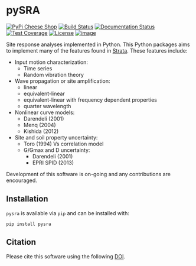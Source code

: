 # pySRA


[![PyPi Cheese Shop](https://img.shields.io/pypi/v/pysra.svg)](https://pypi.python.org/pypi/pysra)
[![Build Status](https://img.shields.io/travis/arkottke/pysra.svg)](https://travis-ci.org/arkottke/pysra)
[![Documentation Status](https://readthedocs.org/projects/pysra/badge/?version=latest&style=flat)](https://pysra.readthedocs.org)
[![Test Coverage](https://coveralls.io/repos/github/arkottke/pysra/badge.svg?branch=master)](https://coveralls.io/github/arkottke/pysra?branch=master)
[![License](https://img.shields.io/badge/license-MIT-blue.svg)](https://github.com/arkottke/pysra/blob/master/LICENSE)
[![image](https://zenodo.org/badge/8959678.svg)](https://zenodo.org/badge/latestdoi/8959678)

Site response analyses implemented in Python. This Python packages aims to 
implement many of the features found in 
[Strata](https://github.com/arkottke/strata). These features include:
- Input motion characterization:
    - Time series
    - Random vibration theory
- Wave propagation or site amplification:
    - linear
    - equivalent-linear
    - equivalent-linear with frequency dependent properties
    - quarter wavelength
- Nonlinear curve models:
    - Darendeli (2001)
    - Menq (2004)
    - Kishida (2012)
- Site and soil property uncertainty:
    - Toro (1994) Vs correlation model
    - G/Gmax and D uncertainty:
        - Darendeli (2001)
        - EPRI SPID (2013)

Development of this software is on-going and any contributions are encouraged.

## Installation

`pysra` is available via `pip` and can be installed with:
```
pip install pysra
```

## Citation

Please cite this software using the following [DOI](https://zenodo.org/badge/latestdoi/8959678).
